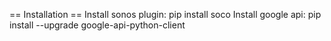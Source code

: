 == Installation ==
Install sonos plugin: pip install soco
Install google api: pip install --upgrade google-api-python-client